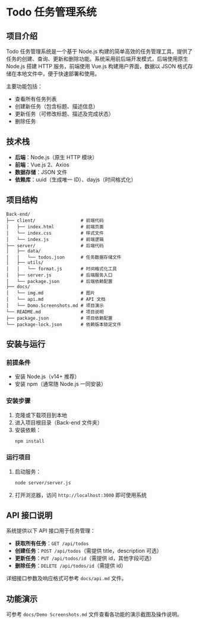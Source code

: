 # Todo 任务管理系统

## 项目介绍

Todo 任务管理系统是一个基于 Node.js 构建的简单高效的任务管理工具，提供了任务的创建、查询、更新和删除功能。系统采用前后端开发模式，后端使用原生 Node.js 搭建 HTTP 服务，前端使用 Vue.js 构建用户界面，数据以 JSON 格式存储在本地文件中，便于快速部署和使用。

主要功能包括：
- 查看所有任务列表
- 创建新任务（包含标题、描述信息）
- 更新任务（可修改标题、描述及完成状态）
- 删除任务

## 技术栈

- **后端**：Node.js（原生 HTTP 模块）
- **前端**：Vue.js 2、Axios
- **数据存储**：JSON 文件
- **依赖库**：uuid（生成唯一 ID）、dayjs（时间格式化）

## 项目结构

```
Back-end/
├── client/                 # 前端代码
│   ├── index.html          # 前端页面
│   └── index.css           # 样式文件
│   └── index.js            # 前端逻辑
├── server/                 # 后端代码
│   ├── data/
│   │   └── todos.json      # 任务数据存储文件
│   ├── utils/
│   │   └── format.js       # 时间格式化工具
│   ├── server.js           # 后端服务入口
│   └── package.json        # 后端依赖配置
├── docs/
│   └── img.md              # 图片
│   └── api.md              # API 文档
│   └── Domo.Screenshots.md # 项目演示
└── README.md               # 项目说明
├── package.json            # 项目依赖配置
└── package-lock.json       # 依赖版本锁定文件
```

## 安装与运行

### 前提条件

- 安装 Node.js（v14+ 推荐）
- 安装 npm（通常随 Node.js 一同安装）

### 安装步骤

1. 克隆或下载项目到本地
2. 进入项目根目录（Back-end 文件夹）
3. 安装依赖：
   ```bash
   npm install
   ```

### 运行项目

1. 启动服务：
   ```bash
   node server/server.js
   ```
2. 打开浏览器，访问 `http://localhost:3000` 即可使用系统

## API 接口说明

系统提供以下 API 接口用于任务管理：

- **获取所有任务**：`GET /api/todos`
- **创建任务**：`POST /api/todos`（需提供 title，description 可选）
- **更新任务**：`PUT /api/todos/id`（需提供 id，其他字段可选）
- **删除任务**：`DELETE /api/todos/id`（需提供 id）

详细接口参数及响应格式可参考 `docs/api.md` 文件。

## 功能演示

可参考 `docs/Demo Screenshots.md` 文件查看各功能的演示截图及操作说明。
